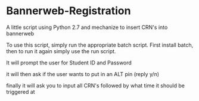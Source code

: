Bannerweb-Registration
======================

A little script using Python 2.7 and mechanize to insert CRN's into bannerweb


To use this script, simply run the appropriate batch script. 
First install batch, then to run it again simply use the run script.


It will prompt the user for Student ID and Password

it will then ask if the user wants to put in an ALT pin (reply y/n)

finally it will ask you to input all CRN's followed by what time it should be triggered at
